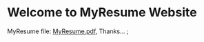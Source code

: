 # Welcome to MyResume Website
MyResume file:
[MyResume.pdf](https://github.com/alihosseini27/alihosseini27.github.io/files/15049626/MyResume.pdf), 
Thanks...
;
